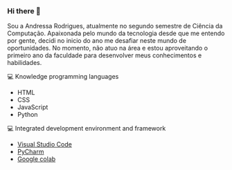 ### Hi there 👋

Sou a Andressa Rodrigues, atualmente no segundo semestre de Ciência da Computação.
Apaixonada pelo mundo da tecnologia desde que me entendo por gente, decidi no inicio do ano me desafiar neste mundo de oportunidades. No momento, não atuo na área e estou aproveitando o primeiro ano da faculdade para desenvolver meus conhecimentos e habilidades.

💻 Knowledge programming languages
- HTML
- CSS
- JavaScript
- Python
 
💻  Integrated development environment and framework 
- <a href="https://code.visualstudio.com">Visual Studio Code<a/>
- <a href="https://www.jetbrains.com/pycharm/">PyCharm<a/>
- <a href="https://colab.google/"> Google colab <a/>
